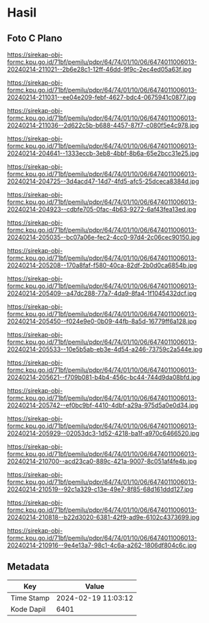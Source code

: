# Hasil

## Foto C Plano

https://sirekap-obj-formc.kpu.go.id/71bf/pemilu/pdpr/64/74/01/10/06/6474011006013-20240214-211021--2b6e28c1-12ff-46dd-9f9c-2ec4ed05a63f.jpg

https://sirekap-obj-formc.kpu.go.id/71bf/pemilu/pdpr/64/74/01/10/06/6474011006013-20240214-211031--ee04e209-febf-4627-bdc4-0675941c0877.jpg

https://sirekap-obj-formc.kpu.go.id/71bf/pemilu/pdpr/64/74/01/10/06/6474011006013-20240214-211036--2d622c5b-b688-4457-87f7-c080f5e4c978.jpg

https://sirekap-obj-formc.kpu.go.id/71bf/pemilu/pdpr/64/74/01/10/06/6474011006013-20240214-204641--1333eccb-3eb8-4bbf-8b6a-65e2bcc31e25.jpg

https://sirekap-obj-formc.kpu.go.id/71bf/pemilu/pdpr/64/74/01/10/06/6474011006013-20240214-204725--3d4acd47-14d7-4fd5-afc5-25dceca8384d.jpg

https://sirekap-obj-formc.kpu.go.id/71bf/pemilu/pdpr/64/74/01/10/06/6474011006013-20240214-204923--cdbfe705-0fac-4b63-9272-6af43fea13ed.jpg

https://sirekap-obj-formc.kpu.go.id/71bf/pemilu/pdpr/64/74/01/10/06/6474011006013-20240214-205035--bc07a06e-fec2-4cc0-97d4-2c06cec90150.jpg

https://sirekap-obj-formc.kpu.go.id/71bf/pemilu/pdpr/64/74/01/10/06/6474011006013-20240214-205208--170a8faf-f580-40ca-82df-2b0d0ca6854b.jpg

https://sirekap-obj-formc.kpu.go.id/71bf/pemilu/pdpr/64/74/01/10/06/6474011006013-20240214-205409--a47dc288-77a7-4da9-8fa4-1f1045432dcf.jpg

https://sirekap-obj-formc.kpu.go.id/71bf/pemilu/pdpr/64/74/01/10/06/6474011006013-20240214-205450--f024e9e0-0b09-44fb-8a5d-16779ff6a128.jpg

https://sirekap-obj-formc.kpu.go.id/71bf/pemilu/pdpr/64/74/01/10/06/6474011006013-20240214-205533--10e5b5ab-eb3e-4d54-a246-73759c2a544e.jpg

https://sirekap-obj-formc.kpu.go.id/71bf/pemilu/pdpr/64/74/01/10/06/6474011006013-20240214-205621--f709b081-b4b4-456c-bc44-744d9da08bfd.jpg

https://sirekap-obj-formc.kpu.go.id/71bf/pemilu/pdpr/64/74/01/10/06/6474011006013-20240214-205742--ef0bc9bf-4410-4dbf-a29a-975d5a0e0d34.jpg

https://sirekap-obj-formc.kpu.go.id/71bf/pemilu/pdpr/64/74/01/10/06/6474011006013-20240214-205929--02053dc3-1d52-4218-ba1f-a970c6466520.jpg

https://sirekap-obj-formc.kpu.go.id/71bf/pemilu/pdpr/64/74/01/10/06/6474011006013-20240214-210700--acd23ca0-889c-421a-9007-8c051af4fe4b.jpg

https://sirekap-obj-formc.kpu.go.id/71bf/pemilu/pdpr/64/74/01/10/06/6474011006013-20240214-210519--92c1a329-c13e-49e7-8f85-68d161ddd127.jpg

https://sirekap-obj-formc.kpu.go.id/71bf/pemilu/pdpr/64/74/01/10/06/6474011006013-20240214-210818--b22d3020-6381-42f9-ad9e-6102c4373699.jpg

https://sirekap-obj-formc.kpu.go.id/71bf/pemilu/pdpr/64/74/01/10/06/6474011006013-20240214-210916--9e4e13a7-98c1-4c6a-a262-1806df804c6c.jpg


## Metadata

| Key        | Value               |
| ---------- | ------------------- |
| Time Stamp | 2024-02-19 11:03:12 |
| Kode Dapil | 6401                |



